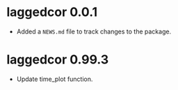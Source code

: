 # laggedcor 0.0.1

* Added a `NEWS.md` file to track changes to the package.

# laggedcor 0.99.3

* Update time_plot function.
